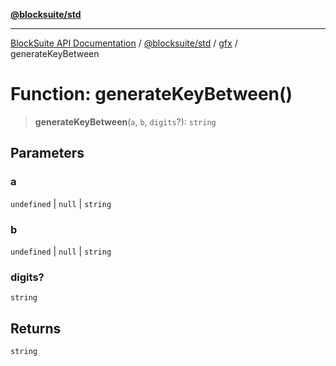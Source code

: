 [**@blocksuite/std**](../../../../@blocksuite/std/README.md)

***

[BlockSuite API Documentation](../../../../README.md) / [@blocksuite/std](../../README.md) / [gfx](../README.md) / generateKeyBetween

# Function: generateKeyBetween()

> **generateKeyBetween**(`a`, `b`, `digits`?): `string`

## Parameters

### a

`undefined` | `null` | `string`

### b

`undefined` | `null` | `string`

### digits?

`string`

## Returns

`string`
